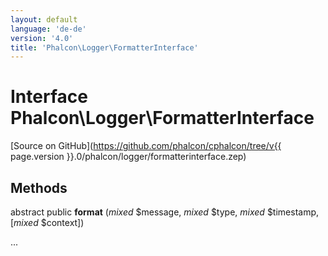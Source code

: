 ```yaml
---
layout: default
language: 'de-de'
version: '4.0'
title: 'Phalcon\Logger\FormatterInterface'
---
```


# Interface **Phalcon\Logger\FormatterInterface**

[Source on GitHub](https://github.com/phalcon/cphalcon/tree/v{{ page.version }}.0/phalcon/logger/formatterinterface.zep)

## Methods

abstract public **format** (*mixed* $message, *mixed* $type, *mixed* $timestamp, [*mixed* $context])

...